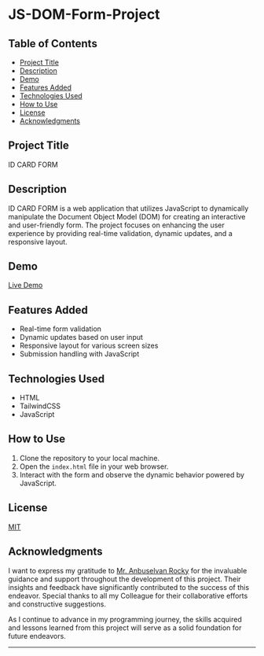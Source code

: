 # JS-DOM-Form-Project

## Table of Contents

- [Project Title](#project-title)
- [Description](#description)
- [Demo](#demo)
- [Features Added](#features-added)
- [Technologies Used](#technologies-used)
- [How to Use](#how-to-use)
- [License](#license)
- [Acknowledgments](#acknowledgments)

## Project Title

ID CARD FORM

## Description

ID CARD FORM is a web application that utilizes JavaScript to dynamically manipulate the Document Object Model (DOM) for creating an interactive and user-friendly form. The project focuses on enhancing the user experience by providing real-time validation, dynamic updates, and a responsive layout.

## Demo

[Live Demo](https://swethadsalvatore.github.io/cyberdude-challenges/javasript-DOM/01-%20form/dist/)

## Features Added

- Real-time form validation
- Dynamic updates based on user input
- Responsive layout for various screen sizes
- Submission handling with JavaScript

## Technologies Used

- HTML
- TailwindCSS
- JavaScript

## How to Use

1. Clone the repository to your local machine.
2. Open the `index.html` file in your web browser.
3. Interact with the form and observe the dynamic behavior powered by JavaScript.

## License

[MIT](./LICENSE.md)

## Acknowledgments

I want to express my gratitude to [Mr. Anbuselvan Rocky](https://github.com/anburocky3) for the invaluable guidance and support throughout the development of this project. Their insights and feedback have significantly contributed to the success of this endeavor. Special thanks to all my Colleague for their collaborative efforts and constructive suggestions.

As I continue to advance in my programming journey, the skills acquired and lessons learned from this project will serve as a solid foundation for future endeavors.

---
